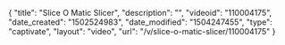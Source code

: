 {
    "title": "Slice O Matic Slicer",
    "description": "",
    "videoid": "110004175",
    "date_created": "1502524983",
    "date_modified": "1504247455",
    "type": "captivate",
    "layout": "video",
    "url": "\/v\/slice-o-matic-slicer\/110004175"
}